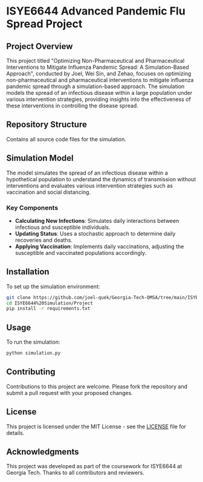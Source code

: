# ISYE6644 Advanced Pandemic Flu Spread Project

## Project Overview
This project titled "Optimizing Non-Pharmaceutical and Pharmaceutical Interventions to Mitigate Influenza Pandemic
Spread: A Simulation-Based Approach", conducted by Joel, Wei Sin, and Zehao, focuses on optimizing non-pharmaceutical and pharmaceutical interventions to mitigate influenza pandemic spread through a simulation-based approach. The simulation models the spread of an infectious disease within a large population under various intervention strategies, providing insights into the effectiveness of these interventions in controlling the disease spread.


## Repository Structure
Contains all source code files for the simulation.


## Simulation Model
The model simulates the spread of an infectious disease within a hypothetical population to understand the dynamics of transmission without interventions and evaluates various intervention strategies such as vaccination and social distancing.

### Key Components
- **Calculating New Infections**: Simulates daily interactions between infectious and susceptible individuals.
- **Updating Status**: Uses a stochastic approach to determine daily recoveries and deaths.
- **Applying Vaccination**: Implements daily vaccinations, adjusting the susceptible and vaccinated populations accordingly.

## Installation
To set up the simulation environment:
```bash
git clone https://github.com/joel-quek/Georgia-Tech-OMSA/tree/main/ISYE6644%20Simulation/Project
cd ISYE6644%20Simulation/Project
pip install -r requirements.txt
```

## Usage
To run the simulation:
```bash
python simulation.py
```

## Contributing
Contributions to this project are welcome. Please fork the repository and submit a pull request with your proposed changes.

## License
This project is licensed under the MIT License - see the [LICENSE](LICENSE) file for details.

## Acknowledgments
This project was developed as part of the coursework for ISYE6644 at Georgia Tech. Thanks to all contributors and reviewers.
